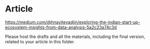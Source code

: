 # Article

https://medium.com/@hnayiteyadjin/exploring-the-indian-start-up-ecosystem-insights-from-data-analysis-5a2c23a74c3d

Please host the drafts and all the materials, including the final version, related to your article in this folder.